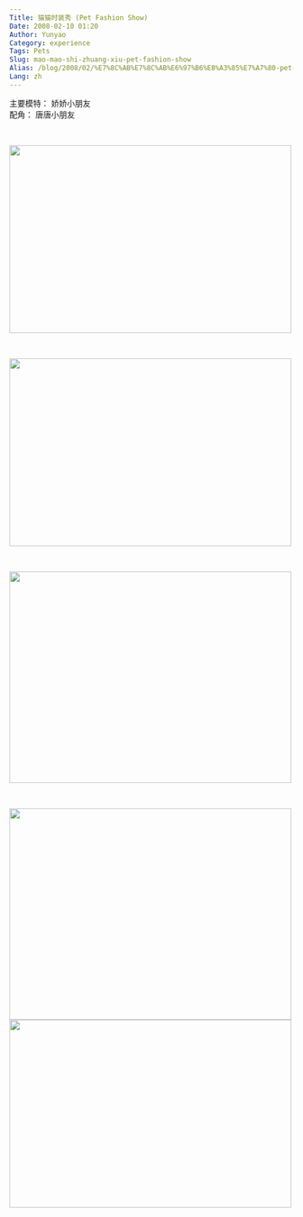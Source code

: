 ```yaml
---
Title: 猫猫时装秀 (Pet Fashion Show)
Date: 2008-02-10 01:20
Author: Yunyao
Category: experience
Tags: Pets
Slug: mao-mao-shi-zhuang-xiu-pet-fashion-show
Alias: /blog/2008/02/%E7%8C%AB%E7%8C%AB%E6%97%B6%E8%A3%85%E7%A7%80-pet-fashion-show
Lang: zh
---
```


主要模特： 娇娇小朋友  
配角： 唐唐小朋友

 

<img src="https://farm3.static.flickr.com/2296/2253399526_058f95350d.jpg?v=0" width="500" height="333" />

 

<img src="https://farm3.static.flickr.com/2138/2253404706_beef2d6c10.jpg?v=0" width="500" height="333" />

 

<img src="https://farm3.static.flickr.com/2263/1972280216_8ecad923b8.jpg?v=0" width="500" height="375" />

 

<img src="https://farm3.static.flickr.com/2077/1971454165_ddb557478c.jpg?v=0" width="500" height="375" /><img src="https://farm3.static.flickr.com/2073/2253403040_01e6bfd25e.jpg?v=0" width="500" height="333" />

 

 
